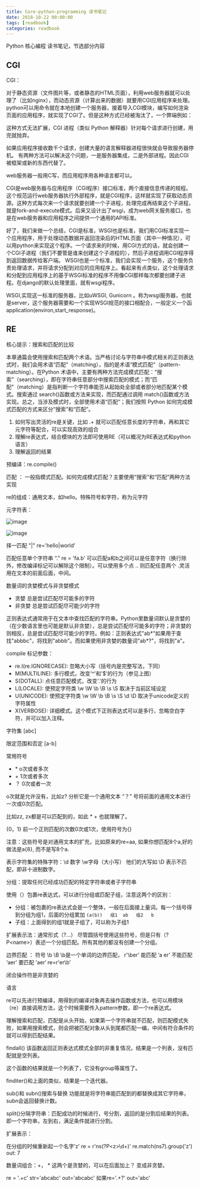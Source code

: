 ```yaml
---
title: Core-python-programming 读书笔记
date: 2018-10-22 00:00:00
tags: [readbook]
categories: readbook
---
```


Python 核心编程 读书笔记，节选部分内容

<!-- more -->

## CGI

CGI：

对于静态资源（文件图片等，或者静态的HTML页面），利用web服务器就可以处理了（比如nginx），而动态资源（计算出来的数据）就要用CGI应用程序来处理。python可以用命令就在本地创建一个服务器，接着导入CGI模块，编写如何渲染页面的应用程序，就实现了CGI了。但是这种方式已经被淘汰了，一个弊端例如：

这种方式无法扩展，CGI 进程（类似 Python 解释器）针对每个请求进行创建，用完就抛弃。

如果应用程序接收数千个请求，创建大量的语言解释器进程很快就会导致服务器停机。
有两种方法可以解决这个问题，一是服务器集成，二是外部进程。因此CGI被框架或新的东西代替了。


web服务器一般用C写，而应用程序用各种语言都可以。

CGI是web服务器与应用程序（CGI程序）接口标准，两个直接信息传递的规程。这个规范运行web服务器执行外部程序，就是CGI程序，这样就实现了获取动态资源。这种方式每次来一个请求就要创建一个子进程，处理完成再结束这个子进程，就是fork-and-execute模式。后来又设计出了wsgi，成为web网关服务接口，也是在web服务器和应用程序之间提供一个通用的API标准。

好了，我们来做一个总结，CGI是标准，WSGI也是标准，我们用CGI标准实现一个应用程序，用于处理动态数据并返回渲染后的HTML页面（其中一种情况），可以用python来实现这个程序。一个请求来的时候，用CGI方式的话，就会创建一个CGI子进程（我们不要管是谁来创建这个子进程的），然后子进程调用CGI程序得到返回数据传给客户端。  WSGI也是一个标准，我们会实现一个服务，这个服务负责处理请求，并将请求分配到对应的应用程序上。看起来有点类似，这个处理请求和分配到应用程序上的基于WSGI标准的程序不用像CGI那样每次都要创建子进程。在django的默认处理里面，就有wsgi程序。

WSGI,实现这一标准的服务器，比如uWSGI, Gunicorn 。称为wsgi服务器，也就是server，这个服务器需要和一个实现WSGI规范的接口相配合，一般定义一个函application(environ,start_response)。

## RE

核心提示：搜索和匹配的比较

本章通篇会使用搜索和匹配两个术语。当严格讨论与字符串中模式相关的正则表达式时，我们会用术语“匹配”（matching），指的是术语“模式匹配”（pattern-matching）。在Python 术语中，主要有两种方法完成模式匹配：“搜索”（searching），即在字符串任意部分中搜索匹配的模式；而“匹配”（matching）是指判断一个字符串能否从起始处全部或者部分地匹配某个模式。搜索通过 search()函数或方法来实现，而匹配通过调用 match()函数或方法实现。总之，当涉及模式时，全部使用术语“匹配”；我们按照 Python 如何完成模式匹配的方式来区分“搜索”和“匹配”。

1. 如何写出灵活的re是关键，比如  .+  就可以匹配任意长度的字符串，再和其它元字符等配合，可以实现高效的组合
2. 理解re表达式，结合模块的方法即可使用RE（可以概况为RE表达式和python语言）
3. 理解返回的结果

预编译：re.compile()

匹配  ： 一般指模式匹配。如何完成模式匹配？主要使用“搜索”和“匹配”两种方法实现

re的组成：通用文本，如hello。特殊符号和字符，称为元字符

元字符表：

![image](/images/ReadBook/py-code-re_1.png)

![image](/images/ReadBook/py-code-re_2.png)

择一匹配   "|"       re='hello|world'

匹配任意单个字符串  “.”  re = 'fa.b'  可以匹配a和b之间可以是任意字符（换行除外，修改编译标记可以解除这个限制）。可以使用多个点  ..   则匹配任意两个  .灵活用在文本的前面后面，中间。

数量词的贪婪模式与非贪婪模式
- 贪婪     总是尝试匹配尽可能多的字符
- 非贪婪   总是尝试匹配尽可能少的字符

正则表达式通常用于在文本中查找匹配的字符串。Python里数量词默认是贪婪的（在少数语言里也可能是默认非贪婪），总是尝试匹配尽可能多的字符；非贪婪的则相反，总是尝试匹配尽可能少的字符。例如：正则表达式"ab*"如果用于查找"abbbc"，将找到"abbb"。而如果使用非贪婪的数量词"ab*?"，将找到"a"。

compile  标记参数：

- re.I(re.IGNORECASE): 忽略大小写（括号内是完整写法，下同）
- M(MULTILINE): 多行模式，改变'^'和'$'的行为（参见上图）
- S(DOTALL): 点任意匹配模式，改变'.'的行为
- L(LOCALE): 使预定字符类 \w \W \b \B \s \S 取决于当前区域设定
- U(UNICODE): 使预定字符类 \w \W \b \B \s \S \d \D 取决于unicode定义的字符属性
- X(VERBOSE): 详细模式。这个模式下正则表达式可以是多行，忽略空白字符，并可以加入注释。

字符集 [abc]

限定范围和否定 [a-b] 

常用符号

-  \*   o次或者多次
-  \+   1次或者多次
-  ？  0次或者一次

o次就是允许没有，比如z?  分析它是一个通用文本   “？”  号将前面的通用文本进行一次或0次匹配。

比如zz, zx都是可以匹配到的，如此 *  + 也就理解了。

{0，1} 前一个正则匹配的次数0次或1次，使用符号为{}

注意：这些符号是对通用文本的扩充，比如原来的re=aa, 如果你想匹配8个a,好的做法是a{8}, 而不是写8个a.

表示字符集的特殊字符：\d 数字  \w字母（大小写） 他们的大写如  \D  表示不匹配，即非十进制数字。

分组：提取任何已经成功匹配的特定字符串或者子字符串

使用（）包裹re表达式，可以进行分组或匹配子组，注意这两个的区别：

- 分组：被包裹的re表达式会是一个整体，一般在后面接上量词。每一个括号得到分组为组1，后面的分组累加 `(a(b))   组1  ab   组2   b`
- 子组：上面得到的组1就是子组了，可以称为子组1

扩展表示法：通常形式（?…） 尽管圆括号使用这些符号，但是只有（?P\<name>）表述一个分组匹配。所有其他的都没有创建一个分组。

边界匹配 ： 符号   \b  \B     \b是一个单词的边界匹配，  r'\ber'   能匹配   ‘a er’  不能匹配  ‘aer'
要匹配  ’aer‘  re=r'er\b'

闭合操作符是非贪婪的

语言

re可以先进行预编译，用得到的编译对象再去操作函数或方法，也可以用模块（re）直接调用方法，这个时候需要传入pattern参数，即一个re表达式。

理解搜索和匹配，匹配是从头开始，如果第一个字符串就不匹配，则匹配模式失败，如果用搜索模式，则会把被匹配对象从头到尾都匹配一编，中间有符合条件的就可以得到匹配结果。

findall() 该函数返回正则表达式模式全部的非重复情况，结果是一个列表，没有匹配就是空列表。

这个函数的结果就是一个列表了，它没有group等属性了。

finditer()和上面的类似，结果是一个迭代器。

sub()和 subn()搜索与替换  功能就是将字符串能匹配到的都替换成其它字符串，subn会返回替换计数。

split()分隔字符串：匹配成功的时候进行，号分割，返回的是分割后结果的列表。即一个字符串，左到右，满足条件就进行分割。

扩展表示：

在分组的时候重新起一个名字‘z’   re = r'ns(?P\<z>\d+)'   re.match(ns7).group('z')    out:  7

数量词组合：+， *  这两个是贪婪的，可以在后面加上？ 变成非贪婪。

re = '.+c'    str='abcabc'   out='abcabc'   如果re='.+?'  out='abc'












